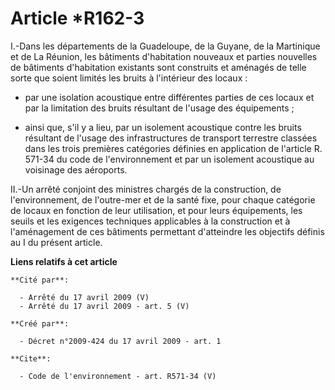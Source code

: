 # Article *R162-3

I.-Dans les départements de la Guadeloupe, de la Guyane, de la Martinique et de La Réunion, les bâtiments d'habitation
nouveaux et parties nouvelles de bâtiments d'habitation existants sont construits et aménagés de telle sorte que soient
limités les bruits à l'intérieur des locaux :

- par une isolation acoustique entre différentes parties de ces locaux et par la limitation des bruits résultant de l'usage
des équipements ;

- ainsi que, s'il y a lieu, par un isolement acoustique contre les bruits résultant de l'usage des infrastructures de
transport terrestre classées dans les trois premières catégories définies en application de l'article R. 571-34 du code de
l'environnement et par un isolement acoustique au voisinage des aéroports. 

II.-Un arrêté conjoint des ministres chargés de la construction, de l'environnement, de l'outre-mer et de la santé fixe, pour
chaque catégorie de locaux en fonction de leur utilisation, et pour leurs équipements, les seuils et les exigences techniques
applicables à la construction et à l'aménagement de ces bâtiments permettant d'atteindre les objectifs définis au I du
présent article.

**Liens relatifs à cet article**

	**Cité par**:

	  - Arrêté du 17 avril 2009 (V)
	  - Arrêté du 17 avril 2009 - art. 5 (V)

	**Créé par**:

	  - Décret n°2009-424 du 17 avril 2009 - art. 1

	**Cite**:

	  - Code de l'environnement - art. R571-34 (V)
